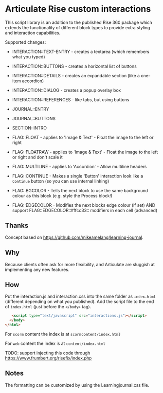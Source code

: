 # Articulate Rise custom interactions

This script library is an addition to the published Rise 360 package which extends the functionality of different block types to provide extra styling and interaction capabilities.

Supported changes:

 - INTERACTION::TEXT-ENTRY - creates a textarea (which remembers what you typed)
 - INTERACTION::BUTTONS - creates a horizontal list of buttons
 - INTERACTION::DETAILS - creates an expandable section (like a one-item accordion)
 - INTERACTION::DIALOG - creates a popup overlay box
 - INTERACTION::REFERENCES - like tabs, but using buttons

 - JOURNAL::ENTRY
 - JOURNAL::BUTTONS
 - SECTION::INTRO

 - FLAG::FLOAT - applies to 'Image & Text' - Float the image to the left or right
 - FLAG::FLOATRAW - applies to 'Image & Text' - Float the image to the left or right and don't scale it
 - FLAG::MULTILINE - applies to 'Accordion' - Allow multiline headers
 - FLAG::CONTINUE - Makes a single 'Button' interaction look like a `Continue` button (so you can use internal linking)
 - FLAG::BGCOLOR - Tells the next block to use the same background colour as this block (e.g. style the Process block!)
 - FLAG::EDGECOLOR - Modifies the next blocks edge colour (if set) AND support FLAG::EDGECOLOR::#ffcc33:: modifiers in each cell (advanced)



## Thanks

Concept based on https://github.com/mikeamelang/learning-journal. 

## Why

Because clients often ask for more flexibility, and Articulate are sluggish at implementing any new features.

## How

Put the interaction.js and interaction.css into the same folder as `index.html` (different depending on what you published). Add the script file to the end of `index.html` (just before the `</body>` tag).

```html
   <script type="text/javascript" src="interactions.js"></script>
  </body>
</html>
```

For `scorm` content the index is at `scormcontent/index.html`

For `web` content the index is at `content/index.html`

TODO: support injecting this code through https://www.frumbert.org/risefix/index.php

## Notes

The formatting can be customized by using the Learningjournal.css file.
